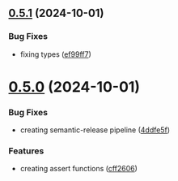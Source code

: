 ## [0.5.1](https://github.com/codibre/is-this-a-pigeon/compare/v0.5.0...v0.5.1) (2024-10-01)


### Bug Fixes

* fixing types ([ef99ff7](https://github.com/codibre/is-this-a-pigeon/commit/ef99ff712d1f63db4ec116d21d2e18733685a5bd))

# [0.5.0](https://github.com/codibre/is-this-a-pigeon/compare/v0.4.1...v0.5.0) (2024-10-01)


### Bug Fixes

* creating semantic-release pipeline ([4ddfe5f](https://github.com/codibre/is-this-a-pigeon/commit/4ddfe5f8655c5e0f3efe4f9fba4be2b8f695b8cb))


### Features

* creating assert functions ([cff2606](https://github.com/codibre/is-this-a-pigeon/commit/cff2606a96470ead723d72a8c9cae624d8c3b7ee))

